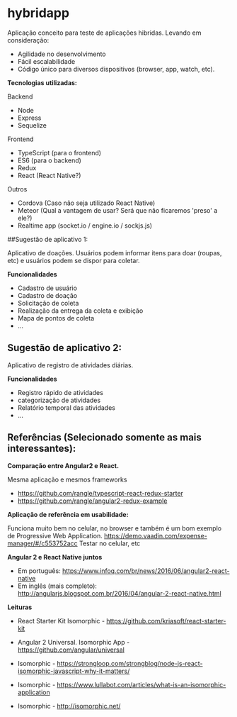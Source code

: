 # hybridapp

Aplicação conceito para teste de aplicações hibridas.
Levando em consideração:

* Agilidade no desenvolvimento
* Fácil escalabilidade
* Código único para diversos dispositivos (browser, app, watch, etc).

**Tecnologias utilizadas:**

Backend
* Node
* Express
* Sequelize

Frontend
* TypeScript (para o frontend)
* ES6 (para o backend)
* Redux
* React (React Native?)

Outros
* Cordova (Caso não seja utilizado React Native)
* Meteor (Qual a vantagem de usar? Será que não ficaremos 'preso' a ele?)
* Realtime app (socket.io / engine.io / sockjs.js)

##Sugestão de aplicativo 1:

Aplicativo de doações. Usuários podem informar itens para doar (roupas, etc)
e usuários podem se dispor para coletar.

**Funcionalidades**

* Cadastro de usuário
* Cadastro de doação
* Solicitação de coleta
* Realização da entrega da coleta e exibição
* Mapa de pontos de coleta
* ...

## Sugestão de aplicativo 2:

Aplicativo de registro de atividades diárias.

**Funcionalidades**

* Registro rápido de atividades
* categorização de atividades
* Relatório temporal das atividades
* ...

## Referências (Selecionado somente as mais interessantes):

**Comparação entre Angular2 e React.**

Mesma aplicação e mesmos frameworks
* https://github.com/rangle/typescript-react-redux-starter
* https://github.com/rangle/angular2-redux-example

**Aplicação de referência em usabilidade:**

Funciona muito bem no celular, no browser e também é um bom exemplo de
Progressive Web Application.
https://demo.vaadin.com/expense-manager/#/c553752acc
Testar no celular, etc

**Angular 2 e React Native juntos**

* Em português: https://www.infoq.com/br/news/2016/06/angular2-react-native
* Em inglês (mais completo): http://angularjs.blogspot.com.br/2016/04/angular-2-react-native.html

**Leituras**

* React Starter Kit Isomorphic - https://github.com/kriasoft/react-starter-kit
* Angular 2 Universal. Isomorphic App - https://github.com/angular/universal

* Isomorphic - https://strongloop.com/strongblog/node-js-react-isomorphic-javascript-why-it-matters/
* Isomorphic - https://www.lullabot.com/articles/what-is-an-isomorphic-application
* Isomorphic - http://isomorphic.net/
